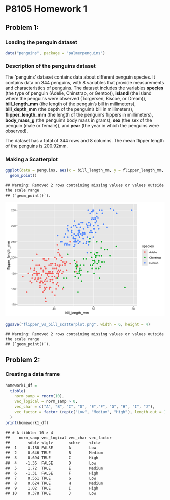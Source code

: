 P8105 Homework 1
================

## Problem 1:

### Loading the penguin dataset

``` r
data("penguins", package = "palmerpenguins")
```

### Description of the penguins dataset

The ‘penguins’ dataset contains data about different penguin species. It
contains data on 344 penguins, with 8 variables that provide
measurements and characteristics of penguins. The dataset includes the
variables **species** (the type of penguin (Adelie, Chinstrap, or
Gentoo)), **island** (the island where the penguins were observed
(Torgersen, Biscoe, or Dream)), **bill_length_mm** (the length of the
penguin’s bill in millimeters), **bill_depth_mm** (the depth of the
penguin’s bill in millimeters), **flipper_length_mm** (the length of the
penguin’s flippers in millimeters), **body_mass_g** (the penguin’s body
mass in grams), **sex** (the sex of the penguin (male or female)), and
**year** (the year in which the penguins were observed).

The dataset has a total of 344 rows and 8 columns. The mean flipper
length of the penguins is 200.92mm.

### Making a Scatterplot

``` r
ggplot(data = penguins, aes(x = bill_length_mm, y = flipper_length_mm, color = species)) + 
  geom_point()
```

    ## Warning: Removed 2 rows containing missing values or values outside the scale range
    ## (`geom_point()`).

![](p8105_hw1_ss6985_files/figure-gfm/yx_scatter-1.png)<!-- -->

``` r
ggsave("flipper_vs_bill_scatterplot.png", width = 6, height = 4)
```

    ## Warning: Removed 2 rows containing missing values or values outside the scale range
    ## (`geom_point()`).

## Problem 2:

### Creating a data frame

``` r
homework1_df = 
  tibble(
    norm_samp = rnorm(10),
    vec_logical = norm_samp > 0,
    vec_char = c("A", "B", "C", "D", "E","F", "G", "H", "I", "J"),
    vec_factor = factor (rep(c("Low", "Medium", "High"), length.out = 10))
  )
print(homework1_df)
```

    ## # A tibble: 10 × 4
    ##    norm_samp vec_logical vec_char vec_factor
    ##        <dbl> <lgl>       <chr>    <fct>     
    ##  1    -0.180 FALSE       A        Low       
    ##  2     0.646 TRUE        B        Medium    
    ##  3     0.694 TRUE        C        High      
    ##  4    -1.36  FALSE       D        Low       
    ##  5     1.72  TRUE        E        Medium    
    ##  6    -1.31  FALSE       F        High      
    ##  7     0.561 TRUE        G        Low       
    ##  8     0.624 TRUE        H        Medium    
    ##  9     1.02  TRUE        I        High      
    ## 10     0.378 TRUE        J        Low
